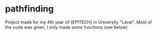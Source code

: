 # pathfinding
Project made for my 4th year of {EPITECH} in University "Laval". Most of the code was given, I only made some functions (see below)
